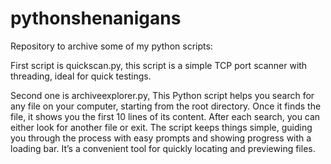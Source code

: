 # pythonshenanigans
Repository to archive some of my python scripts:

First script is quickscan.py, this script is a simple TCP port scanner with threading, ideal for quick testings.

Second one is archiveexplorer.py, This Python script helps you search for any file on your computer, starting from the root directory. Once it finds the file, it shows you the first 10 lines of its content. After each search, you can either look for another file or exit. The script keeps things simple, guiding you through the process with easy prompts and showing progress with a loading bar. It’s a convenient tool for quickly locating and previewing files.

